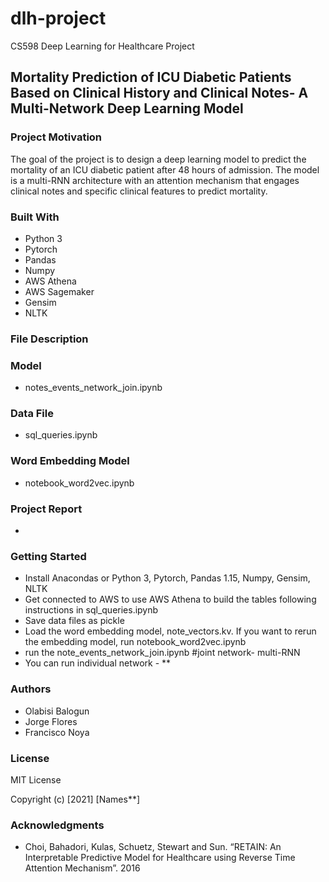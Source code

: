 # dlh-project
CS598 Deep Learning for Healthcare Project
## Mortality Prediction of ICU Diabetic Patients Based on Clinical History and Clinical Notes- A Multi-Network Deep Learning Model

### Project Motivation
The goal of the project is to design a deep learning model to predict the mortality of an ICU diabetic patient after 48 hours of admission. The model is a multi-RNN architecture with an attention mechanism that engages clinical notes and specific clinical features to predict mortality.

### Built With
- Python 3
- Pytorch
- Pandas
- Numpy
- AWS Athena
- AWS Sagemaker
- Gensim
- NLTK

### File Description
### Model
- notes_events_network_join.ipynb
### Data File
- sql_queries.ipynb
### Word Embedding Model
- notebook_word2vec.ipynb
### Project Report
-

### Getting Started
- Install Anacondas or Python 3, Pytorch, Pandas 1.15, Numpy, Gensim, NLTK
- Get connected to AWS to use AWS Athena to build the tables following instructions in sql_queries.ipynb
- Save data files as pickle
- Load the word embedding model, note_vectors.kv. If you want to rerun the embedding model, run notebook_word2vec.ipynb
- run the note_events_network_join.ipynb #joint network- multi-RNN 
- You can run individual network - **

### Authors
- Olabisi Balogun
- Jorge Flores 
- Francisco Noya 

### License

MIT License

Copyright (c) [2021] [Names**]

### Acknowledgments
- Choi, Bahadori, Kulas, Schuetz, Stewart and Sun. “RETAIN: An Interpretable Predictive Model for Healthcare using Reverse Time Attention Mechanism”. 2016
